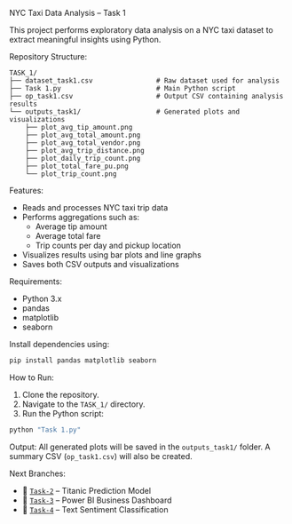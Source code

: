 NYC Taxi Data Analysis – Task 1

This project performs exploratory data analysis on a NYC taxi dataset to extract meaningful insights using Python.

Repository Structure:
```
TASK_1/
├── dataset_task1.csv                # Raw dataset used for analysis
├── Task 1.py                        # Main Python script
├── op_task1.csv                     # Output CSV containing analysis results
└── outputs_task1/                   # Generated plots and visualizations
    ├── plot_avg_tip_amount.png
    ├── plot_avg_total_amount.png
    ├── plot_avg_total_vendor.png
    ├── plot_avg_trip_distance.png
    ├── plot_daily_trip_count.png
    ├── plot_total_fare_pu.png
    └── plot_trip_count.png
```

Features:
* Reads and processes NYC taxi trip data
* Performs aggregations such as:
  * Average tip amount
  * Average total fare
  * Trip counts per day and pickup location
* Visualizes results using bar plots and line graphs
* Saves both CSV outputs and visualizations

Requirements:
* Python 3.x
* pandas
* matplotlib
* seaborn

Install dependencies using:
```bash
pip install pandas matplotlib seaborn
```

How to Run:
1. Clone the repository.
2. Navigate to the `TASK_1/` directory.
3. Run the Python script:
```bash
python "Task 1.py"
```

Output:
All generated plots will be saved in the `outputs_task1/` folder.
A summary CSV (`op_task1.csv`) will also be created.

Next Branches:
* 🔁 [`Task-2`](https://github.com/rishibhardwaj90/CODTECH-Rishi/tree/Task-2) – Titanic Prediction Model
* 🔁 [`Task-3`](https://github.com/rishibhardwaj90/CODTECH-Rishi/tree/Task-3) – Power BI Business Dashboard
* 🔁 [`Task-4`](https://github.com/rishibhardwaj90/CODTECH-Rishi/tree/Task-4) – Text Sentiment Classification

